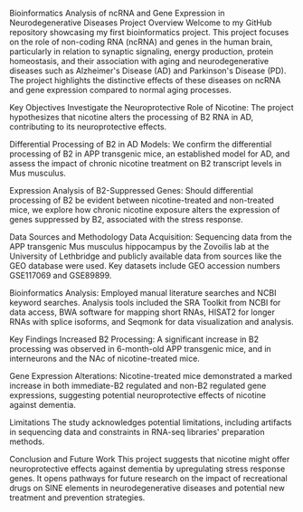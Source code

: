 
Bioinformatics Analysis of ncRNA and Gene Expression in Neurodegenerative Diseases
Project Overview
Welcome to my GitHub repository showcasing my first bioinformatics project. This project focuses on the role of non-coding RNA (ncRNA) and genes in the human brain, particularly in relation to synaptic signaling, energy production, protein homeostasis, and their association with aging and neurodegenerative diseases such as Alzheimer's Disease (AD) and Parkinson's Disease (PD). The project highlights the distinctive effects of these diseases on ncRNA and gene expression compared to normal aging processes.

Key Objectives
Investigate the Neuroprotective Role of Nicotine: The project hypothesizes that nicotine alters the processing of B2 RNA in AD, contributing to its neuroprotective effects.

Differential Processing of B2 in AD Models: We confirm the differential processing of B2 in APP transgenic mice, an established model for AD, and assess the impact of chronic nicotine treatment on B2 transcript levels in Mus musculus.

Expression Analysis of B2-Suppressed Genes: Should differential processing of B2 be evident between nicotine-treated and non-treated mice, we explore how chronic nicotine exposure alters the expression of genes suppressed by B2, associated with the stress response.

Data Sources and Methodology
Data Acquisition: Sequencing data from the APP transgenic Mus musculus hippocampus by the Zovoilis lab at the University of Lethbridge and publicly available data from sources like the GEO database were used. Key datasets include GEO accession numbers GSE117069 and GSE89899.

Bioinformatics Analysis: Employed manual literature searches and NCBI keyword searches. Analysis tools included the SRA Toolkit from NCBI for data access, BWA software for mapping short RNAs, HISAT2 for longer RNAs with splice isoforms, and Seqmonk for data visualization and analysis.

Key Findings
Increased B2 Processing: A significant increase in B2 processing was observed in 6-month-old APP transgenic mice, and in interneurons and the NAc of nicotine-treated mice.

Gene Expression Alterations: Nicotine-treated mice demonstrated a marked increase in both immediate-B2 regulated and non-B2 regulated gene expressions, suggesting potential neuroprotective effects of nicotine against dementia.

Limitations
The study acknowledges potential limitations, including artifacts in sequencing data and constraints in RNA-seq libraries' preparation methods.

Conclusion and Future Work
This project suggests that nicotine might offer neuroprotective effects against dementia by upregulating stress response genes. It opens pathways for future research on the impact of recreational drugs on SINE elements in neurodegenerative diseases and potential new treatment and prevention strategies.
